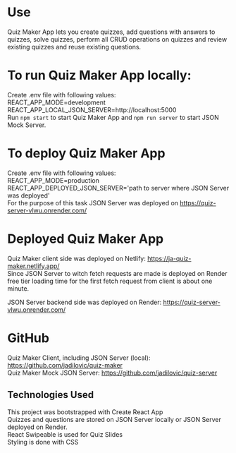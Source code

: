 # Use

Quiz Maker App lets you create quizzes, add questions with answers to quizzes, solve quizzes, perform all CRUD operations on quizzes and review existing quizzes and reuse existing questions.

# To run Quiz Maker App locally:

Create .env file with following values:  
REACT_APP_MODE=development  
REACT_APP_LOCAL_JSON_SERVER=http://localhost:5000  
Run `npm start` to start Quiz Maker App and `npm run server` to start JSON Mock Server.

# To deploy Quiz Maker App

Create .env file with following values:  
REACT_APP_MODE=production  
REACT_APP_DEPLOYED_JSON_SERVER='path to server where JSON Server was deployed'  
For the purpose of this task JSON Server was deployed on https://quiz-server-vlwu.onrender.com/

# Deployed Quiz Maker App

Quiz Maker client side was deployed on Netlify: https://ja-quiz-maker.netlify.app/  
Since JSON Server to witch fetch requests are made is deployed on Render free tier loading time for the first fetch request from client is about one minute.

JSON Server backend side was deployed on Render: https://quiz-server-vlwu.onrender.com/

# GitHub

Quiz Maker Client, including JSON Server (local): https://github.com/jadilovic/quiz-maker  
Quiz Maker Mock JSON Server: https://github.com/jadilovic/quiz-server

## Technologies Used

This project was bootstrapped with Create React App  
Quizzes and questions are stored on JSON Server locally or JSON Server deployed on Render.  
React Swipeable is used for Quiz Slides  
Styling is done with CSS
